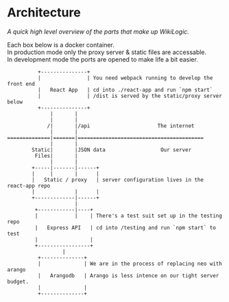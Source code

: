 # Architecture

_A quick high level overview of the parts that make up WikiLogic._

Each box below is a docker container.  
In production mode only the proxy server & static files are accessable.  
In development mode the ports are opened to make life a bit easier.

```
          +---------------+
          |               | You need webpack running to develop the front end
          |   React App   | cd into ./react-app and run `npm start`
          |               | /dist is served by the static/proxy server below
          +---------------+
              |       |
              |       |
             /|       |/api                      The internet
              |       |
==============|=======|=========================================
              |       |
        Static|       |JSON data                  Our server
         Files|       |
              |       |
        +-----|-------|------+
        |     |       |      |
        |   Static / proxy   | server configuration lives in the react-app repo
        |             |      |
        +-------------|------+
                      |
         +------------|----+
         |            |    | There's a test suit set up in the testing repo 
         |   Express API   | cd into /testing and run `npm start` to test
         |                 | 
         +-----------------+
                  |
          +--------------+
          |              | We are in the process of replacing neo with arango
          |   Arangodb   | Arango is less intence on our tight server budget.
          |              |
          +--------------+
```